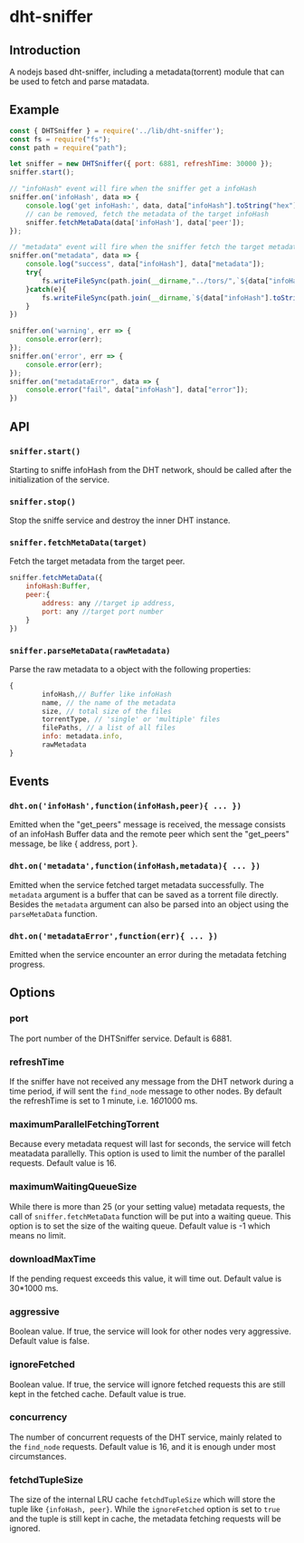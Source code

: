 # dht-sniffer

## Introduction
A nodejs based dht-sniffer, including a metadata(torrent) module that can be used to fetch and parse matadata.

## Example
```js
const { DHTSniffer } = require('../lib/dht-sniffer');
const fs = require("fs");
const path = require("path");

let sniffer = new DHTSniffer({ port: 6881, refreshTime: 30000 });
sniffer.start();

// "infoHash" event will fire when the sniffer get a infoHash
sniffer.on('infoHash', data => {
    console.log('get infoHash:', data, data["infoHash"].toString("hex"));
    // can be removed, fetch the metadata of the target infoHash
    sniffer.fetchMetaData(data['infoHash'], data['peer']);
});

// "metadata" event will fire when the sniffer fetch the target metadata successfully
sniffer.on("metadata", data => {
    console.log("success", data["infoHash"], data["metadata"]);
    try{
        fs.writeFileSync(path.join(__dirname,"../tors/",`${data["infoHash"].toString("hex")}.torrent`),data["metadata"]);
    }catch(e){
        fs.writeFileSync(path.join(__dirname,`${data["infoHash"].toString("hex")}.torrent`),data["metadata"]);
    }
})

sniffer.on('warning', err => {
    console.error(err);
});
sniffer.on('error', err => {
    console.error(err);
});
sniffer.on("metadataError", data => {
    console.error("fail", data["infoHash"], data["error"]);
})

```
## API

### `sniffer.start()`
Starting to sniffe infoHash from the DHT network, should be called after the initialization of the service.

### `sniffer.stop()`
Stop the sniffe service and destroy the inner DHT instance.

### `sniffer.fetchMetaData(target)`
Fetch the target metadata from the target peer.
```js
sniffer.fetchMetaData({
    infoHash:Buffer,
    peer:{
        address: any //target ip address,
        port: any //target port number
    }
})
```

### `sniffer.parseMetaData(rawMetadata)`
Parse the raw metadata to a object with the following properties:
```js
{
        infoHash,// Buffer like infoHash
        name, // the name of the metadata
        size, // total size of the files
        torrentType, // 'single' or 'multiple' files
        filePaths, // a list of all files
        info: metadata.info,
        rawMetadata
}
```

## Events

### `dht.on('infoHash',function(infoHash,peer){ ... })`
Emitted when the "get_peers" message is received, the message consists of an infoHash Buffer data and the remote peer which sent the "get_peers" message, be like { address, port }.

### `dht.on('metadata',function(infoHash,metadata){ ... })`
Emitted when the service fetched target metadata successfully. The `metadata` argument is a buffer that can be saved as a torrent file directly. Besides the `metadata` argument can also be parsed into an object using the `parseMetaData` function.

### `dht.on('metadataError',function(err){ ... })`
Emitted when the service encounter an error during the metadata fetching progress.


## Options

### port
The port number of the DHTSniffer service. Default is 6881.

### refreshTime
If the sniffer have not received any message from the DHT network during a time period, if will sent the `find_node` message to other nodes. By default the refreshTime is set to 1 minute, i.e. 1*60*1000 ms.

### maximumParallelFetchingTorrent
Because every metadata request will last for seconds, the service will fetch meatadata parallelly. This option is used to limit the number of the parallel requests. Default value is 16.

### maximumWaitingQueueSize
While there is more than 25 (or your setting value) metadata requests, the call of `sniffer.fetchMetaData` function will be put into a waiting queue. This option is to set the size of the waiting queue. Default value is -1 which means no limit.

### downloadMaxTime
If the pending request exceeds this value, it will time out. Default value is 30*1000 ms.

### aggressive
Boolean value. If true, the service will look for other nodes very aggressive. Default value is false.

### ignoreFetched
Boolean value. If true, the service will ignore fetched requests this are still kept in the fetched cache. Default value is true.

### concurrency
The number of concurrent requests of the DHT service, mainly related to the `find_node` requests. Default value is 16, and it is enough under most circumstances.

### fetchdTupleSize
The size of the internal LRU cache `fetchdTupleSize` which will store the tuple like `{infoHash, peer}`. While the `ignoreFetched` option is set to `true` and the tuple is still kept in cache, the metadata fetching requests will be ignored.
